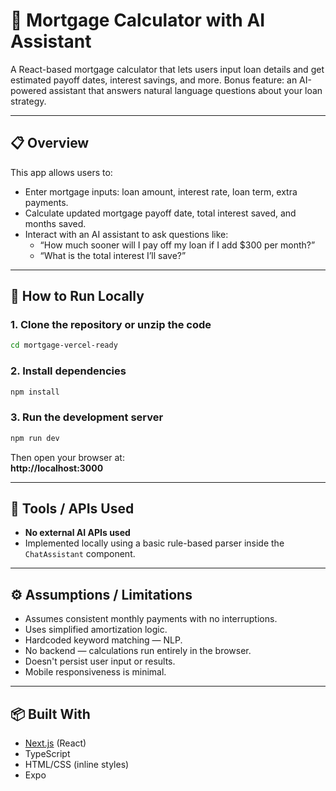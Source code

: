# 🏡 Mortgage Calculator with AI Assistant

A React-based mortgage calculator that lets users input loan details and get estimated payoff dates, interest savings, and more. Bonus feature: an AI-powered assistant that answers natural language questions about your loan strategy.

---

## 📋 Overview

This app allows users to:
- Enter mortgage inputs: loan amount, interest rate, loan term, extra payments.
- Calculate updated mortgage payoff date, total interest saved, and months saved.
- Interact with an AI assistant to ask questions like:
  - “How much sooner will I pay off my loan if I add $300 per month?”
  - “What is the total interest I’ll save?”

---

## 🚀 How to Run Locally

### 1. Clone the repository or unzip the code

```bash
cd mortgage-vercel-ready
```

### 2. Install dependencies

```bash
npm install
```

### 3. Run the development server

```bash
npm run dev
```

Then open your browser at:  
**http://localhost:3000**

---

## 🧠 Tools / APIs Used

-  **No external AI APIs used**  
-  Implemented locally using a basic rule-based parser inside the `ChatAssistant` component.



---

## ⚙️ Assumptions / Limitations

- Assumes consistent monthly payments with no interruptions.
- Uses simplified amortization logic.
- Hardcoded keyword matching — NLP.
- No backend — calculations run entirely in the browser.
- Doesn't persist user input or results.
- Mobile responsiveness is minimal.

---

## 📦 Built With

- [Next.js](https://nextjs.org/) (React)
- TypeScript
- HTML/CSS (inline styles)
- Expo
